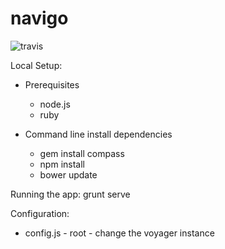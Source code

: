 # navigo
![travis](https://travis-ci.org/voyagersearch/navigo.svg)

Local Setup:

* Prerequisites
  * node.js
  * ruby

* Command line install dependencies
  * gem install compass
  * npm install
  * bower update

Running the app:  grunt serve

Configuration:
* config.js - root - change the voyager instance
